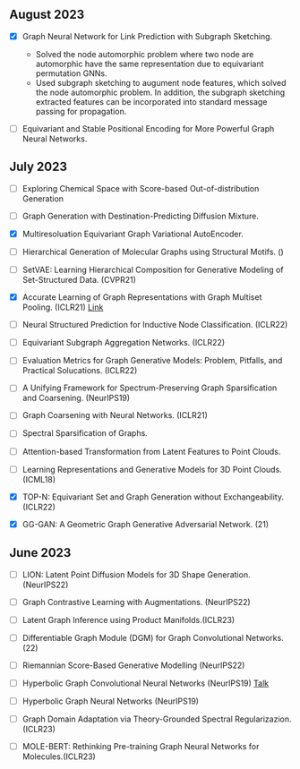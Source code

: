 ## August 2023

- [x] Graph Neural Network for Link Prediction with Subgraph Sketching.
    + Solved the node automorphic problem where two node are automorphic have the same representation due to equivariant permutation GNNs.
    + Used subgraph sketching to augument node features, which solved the node automorphic problem. In addition, the subgraph sketching extracted features can be
    incorporated into standard message passing for propagation.

- [ ] Equivariant and Stable Positional Encoding for More Powerful Graph Neural Networks.
  

## July 2023

- [ ] Exploring Chemical Space with Score-based Out-of-distribution Generation

- [ ] Graph Generation with Destination-Predicting Diffusion Mixture.

- [x] Multiresoluation Equivariant Graph Variational AutoEncoder.

- [ ] Hierarchical Generation of Molecular Graphs using Structural Motifs. ()

- [ ] SetVAE: Learning Hierarchical Composition for Generative Modeling of Set-Structured Data. (CVPR21)

- [x] Accurate Learning of Graph Representations with Graph Multiset Pooling. (ICLR21) [Link](https://drive.google.com/file/d/1yB30VT9W_h25T3XbA8PEx8zk85OqBD2a/view?usp=sharing)

- [ ] Neural Structured Prediction for Inductive Node Classification. (ICLR22)

- [ ] Equivariant Subgraph Aggregation Networks. (ICLR22)

- [ ] Evaluation Metrics for Graph Generative Models: Problem, Pitfalls, and Practical Solucations. (ICLR22)

- [ ] A Unifying Framework for Spectrum-Preserving Graph Sparsification and Coarsening. (NeurIPS19)

- [ ] Graph Coarsening with Neural Networks. (ICLR21)

- [ ] Spectral Sparsification of Graphs.

- [ ] Attention-based Transformation from Latent Features to Point Clouds.

- [ ] Learning Representations and Generative Models for 3D Point Clouds. (ICML18)

- [x] TOP-N: Equivariant Set and Graph Generation without Exchangeability. (ICLR22)

- [x] GG-GAN: A Geometric Graph Generative Adversarial Network. (21)

## June 2023

- [ ] LION: Latent Point Diffusion Models for 3D Shape Generation. (NeurIPS22) 

- [ ] Graph Contrastive Learning with Augmentations. (NeurIPS22)

- [ ] Latent Graph Inference using Product Manifolds.(ICLR23) 

- [ ] Differentiable Graph Module (DGM) for Graph Convolutional Networks. (22)

- [ ] Riemannian Score-Based Generative Modelling (NeurIPS22)

- [ ] Hyperbolic Graph Convolutional Neural Networks (NeurIPS19) [Talk](https://www.youtube.com/watch?v=8_BOxvdMqsA&ab_channel=AIPursuitbyTAIR)

- [ ] Hyperbolic Graph Neural Networks (NeurIPS19)

- [ ] Graph Domain Adaptation via Theory-Grounded Spectral Regularizazion.(ICLR23) 

- [ ] MOLE-BERT: Rethinking Pre-training Graph Neural Networks for Molecules.(ICLR23)